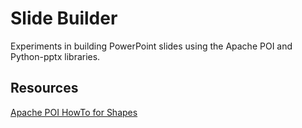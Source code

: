 # Slide Builder

Experiments in building PowerPoint slides using the Apache POI and Python-pptx libraries.


## Resources
[Apache POI HowTo for Shapes](https://poi.apache.org/components/slideshow/how-to-shapes.html)
